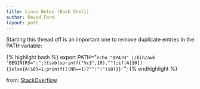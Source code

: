 ```yaml
---
title: Linux Notes (Bash Shell)
author: David Ford
layout: post
---
```


Starting this thread off is an important one to remove duplicate entries in the PATH variable:

{% highlight bash %}
export PATH="`echo "$PATH" |/bin/awk 'BEGIN{RS=":";}{sub(sprintf("%c$",10),"");if(A[$0]){}else{A[$0]=1;printf(((NR==1)?"":":")$0)}}'`";
{% endhighlight %}

from: [StackOverflow](http://stackoverflow.com/questions/11650840/linux-remove-path-from-path-variable")

